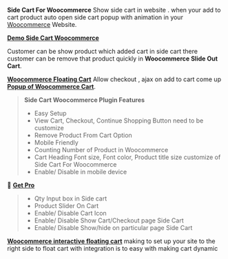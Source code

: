 
**Side Cart For Woocommerce** Show side cart in website . when your add to cart product auto open side cart popup with animation in your [Woocommerce](https://en.wikipedia.org/wiki/WooCommerce) Website.

**[Demo Side Cart Woocommerce](http://oceanwebguru.com/shop/)**

Customer can be show product which added cart in side cart there customer can be remove that product quickly in **Woocommerce Slide Out Cart**.




**[Woocommerce Floating Cart](https://wordpress.org/plugins/side-cart-for-woocommerce/)** Allow checkout , ajax on add to cart come up **[Popup of Woocommerce Cart](https://wordpress.org/plugins/side-cart-for-woocommerce/)**.

> **Side Cart Woocommerce Plugin Features**
>
> * Easy Setup
> * View Cart, Checkout, Continue Shopping Button need to be customize
> * Remove Product From Cart Option
> * Mobile Friendly
> * Counting Number of Product in Woocommerce
> * Cart Heading Font size, Font color, Product title size customize of Side Cart For Woocommerce
> * Enable/ Disable in mobile device

&#128312; **[Get Pro](https://www.xeeshop.com/product/side-cart-woocommerce/)**

> * Qty Input box in Side cart
> * Product Slider On Cart
> * Enable/ Disable Cart Icon 
> * Enable/ Disable Show Cart/Checkout page Side Cart
> * Enable/ Disable Show/hide on particular page Side Cart

**[Woocommerce interactive floating cart](https://wordpress.org/plugins/side-cart-for-woocommerce/)** making to set up your site to the right side to float cart with integration is to easy with making cart dynamic
